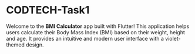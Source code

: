 # CODTECH-Task1
Welcome to the **BMI Calculator** app built with Flutter! This application helps users calculate their Body Mass Index (BMI) based on their weight, height and age. It provides an intuitive and modern user interface with a violet-themed design.
